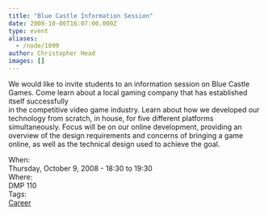 ```yaml
---
title: "Blue Castle Information Session"
date: 2008-10-06T16:07:00.000Z
type: event
aliases:
  - /node/1099
author: Christopher Head
images: []
---
```


<div class="field field-name-body field-type-text-with-summary field-label-hidden"><div class="field-items"><div class="field-item even"><p>We would like to invite students to an information session on Blue Castle Games. Come learn about a local gaming company that has established itself successfully<br>
in the competitive video game industry. Learn about how we developed our technology from scratch, in house, for five different platforms simultaneously. Focus will be on our online development, providing an overview of the design requirements and concerns of bringing a game online, as well as the technical design used to achieve the goal.</p>
</div></div></div><div class="field field-name-field-dates field-type-datetime field-label-above"><div class="field-label">When:&#xA0;</div><div class="field-items"><div class="field-item even"><span class="date-display-single">Thursday, October 9, 2008 - <span class="date-display-range"><span class="date-display-start">18:30</span> to <span class="date-display-end">19:30</span></span></span></div></div></div><div class="field field-name-field-location field-type-text field-label-above"><div class="field-label">Where:&#xA0;</div><div class="field-items"><div class="field-item even">DMP 110</div></div></div>    <footer>
    <div class="field field-name-field-tags field-type-taxonomy-term-reference field-label-above"><div class="field-label">Tags:&#xA0;</div><div class="field-items"><div class="field-item even"><a href="/career">Career</a></div></div></div>      </footer>